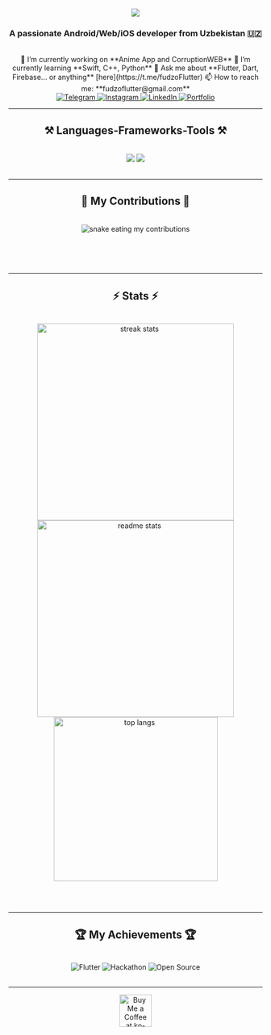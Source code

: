 <!--
**fudzoFlutter/fudzoFlutter** is a ✨ _special_ ✨ repository because its `README.md` (this file) appears on your GitHub profile.

Here are some ideas to get you started:
- 🔭 I’m currently working on ...
- 🌱 I’m currently learning ...
- 👯 I’m looking to collaborate on ...
- 🤔 I’m looking for help with ...
- 💬 Ask me about ...
- 📫 How to reach me: ...
- 😄 Pronouns: ...
- ⚡ Fun fact: ...
-->

<h1 align="center">
    <img src="https://readme-typing-svg.herokuapp.com/?font=Righteous&size=35&center=true&vCenter=true&width=500&height=70&duration=4000&lines=Hi+There!+👋;+I'm+Fudzo+Flutter!;" />
</h1>

<h3 align="center">A passionate Android/Web/iOS developer from Uzbekistan 🇺🇿</h3>

<br/>

<div align="center">
 🔭 I’m currently working on **Anime App and CorruptionWEB**  
 🌱 I’m currently learning **Swift, C++, Python**  
 💬 Ask me about **Flutter, Dart, Firebase... or anything** [here](https://t.me/fudzoFlutter)  
 📫 How to reach me: **fudzoflutter@gmail.com**
</div>

<div align="center"> 
  <a href="https://t.me/fudzoFlutter" target="_blank">
    <img src="https://img.shields.io/badge/Telegram-2CA5E0?style=for-the-badge&logo=telegram&logoColor=white" alt="Telegram"/>
  </a>
  <a href="https://instagram.com/fudzoFlutter" target="_blank">
    <img src="https://img.shields.io/badge/Instagram-%23E4405F.svg?style=for-the-badge&logo=Instagram&logoColor=white" alt="Instagram"/>
  </a>
  <a href="https://linkedin.com/in/Juratbek-Nurullayev" target="_blank">
    <img src="https://img.shields.io/badge/LinkedIn-0077B5?style=for-the-badge&logo=linkedin&logoColor=white" alt="LinkedIn"/>
  </a>
  <a href="https://fudzoflutter.uz" target="_blank">
    <img src="https://img.shields.io/badge/Portfolio-FF5722?style=for-the-badge&logo=todoist&logoColor=white" alt="Portfolio"/>
  </a>
</div>

<hr/>

<h2 align="center">⚒️ Languages-Frameworks-Tools ⚒️</h2>
<br/>
<div align="center">
    <img src="https://skillicons.dev/icons?i=flutter,dart,firebase,androidstudio,vscode,github,figma,git" />
    <img src="https://skillicons.dev/icons?i=python,cpp,swift,html,css,javascript,mysql" /><br>
</div>

<br/>
<hr/>

<div align="center">
  <h2>🐍 My Contributions 🐍</h2>
  <br>
  <img alt="snake eating my contributions" src="https://raw.githubusercontent.com/fudzoFlutter/fudzoFlutter/output/github-contribution-grid-snake.svg" />
  
  <br/><br/><br/>
</div>

<hr/>

<h2 align="center">⚡ Stats ⚡</h2>
<br>
<div align="center">
  <img width=390 src="https://github-readme-streak-stats.herokuapp.com/?user=fudzoFlutter&count_private=true&theme=radical&border_radius=10" alt="streak stats"/>
  <img width=390 src="https://github-readme-stats.vercel.app/api?username=fudzoFlutter&count_private=true&show_icons=true&theme=radical&rank_icon=github&border_radius=10" alt="readme stats" />
  <br/>
  <img width=325 align="center" src="https://github-readme-stats.vercel.app/api/top-langs/?username=fudzoFlutter&hide=HTML&langs_count=8&layout=compact&theme=radical&border_radius=10&size_weight=0.5&count_weight=0.5&exclude_repo=github-readme-stats" alt="top langs" />
</div>

<br/><br/>

<hr/>

<h2 align="center">🏆 My Achievements 🏆</h2>
<br/>
<div align="center">
  <img src="https://img.shields.io/badge/Flutter-Expert-blue?style=flat-square&logo=flutter" alt="Flutter"/>
  <img src="https://img.shields.io/badge/Hackathon-Winner-green?style=flat-square&logo=devpost" alt="Hackathon"/>
  <img src="https://img.shields.io/badge/Open%20Source-Contributor-orange?style=flat-square&logo=github" alt="Open Source"/>
</div>

<br/>
<hr/>

<div align="center">
  <a href='https://ko-fi.com/fudzoFlutter' target='_blank'>
    <img height='64' style='border:0px;height:64px;' src='https://storage.ko-fi.com/cdn/kofi1.png?v=3' border='0' alt='Buy Me a Coffee at ko-fi.com' />
  </a>
</div>

<br/>
